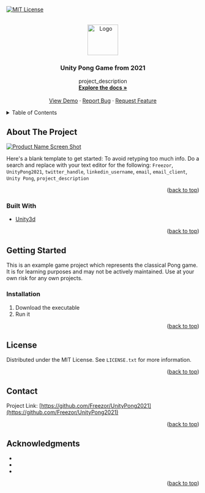 <div id="top"></div>
<!--
*** Thanks for checking out the Best-README-Template. If you have a suggestion
*** that would make this better, please fork the repo and create a pull request
*** or simply open an issue with the tag "enhancement".
*** Don't forget to give the project a star!
*** Thanks again! Now go create something AMAZING! :D
-->



<!-- PROJECT SHIELDS -->
<!--
*** I'm using markdown "reference style" links for readability.
*** Reference links are enclosed in brackets [ ] instead of parentheses ( ).
*** See the bottom of this document for the declaration of the reference variables
*** for contributors-url, forks-url, etc. This is an optional, concise syntax you may use.
*** https://www.markdownguide.org/basic-syntax/#reference-style-links
[![Contributors][contributors-shield]][contributors-url]
[![Forks][forks-shield]][forks-url]
[![Stargazers][stars-shield]][stars-url]
[![Issues][issues-shield]][issues-url]
-->
[![MIT License][license-shield]][license-url]



<!-- PROJECT LOGO -->
<br />
<div align="center">
  <a href="https://github.com/Freezor/UnityPong2021">
    <img src="images/logo.png" alt="Logo" width="80" height="80">
  </a>

<h3 align="center">Unity Pong Game from 2021</h3>

  <p align="center">
    project_description
    <br />
    <a href="https://github.com/Freezor/UnityPong2021"><strong>Explore the docs »</strong></a>
    <br />
    <br />
    <a href="https://github.com/Freezor/UnityPong2021">View Demo</a>
    ·
    <a href="https://github.com/Freezor/UnityPong2021/issues">Report Bug</a>
    ·
    <a href="https://github.com/Freezor/UnityPong2021/issues">Request Feature</a>
  </p>
</div>



<!-- TABLE OF CONTENTS -->
<details>
  <summary>Table of Contents</summary>
  <ol>
    <li>
      <a href="#about-the-project">About The Project</a>
      <ul>
        <li><a href="#built-with">Built With</a></li>
      </ul>
    </li>
    <li>
      <a href="#getting-started">Getting Started</a>
      <ul>
        <li><a href="#prerequisites">Prerequisites</a></li>
        <li><a href="#installation">Installation</a></li>
      </ul>
    </li>
    <li><a href="#usage">Usage</a></li>
    <li><a href="#roadmap">Roadmap</a></li>
    <li><a href="#contributing">Contributing</a></li>
    <li><a href="#license">License</a></li>
    <li><a href="#contact">Contact</a></li>
    <li><a href="#acknowledgments">Acknowledgments</a></li>
  </ol>
</details>



<!-- ABOUT THE PROJECT -->
## About The Project

[![Product Name Screen Shot][product-screenshot]](https://example.com)

Here's a blank template to get started: To avoid retyping too much info. Do a search and replace with your text editor for the following: `Freezor`, `UnityPong2021`, `twitter_handle`, `linkedin_username`, `email`, `email_client`, `Unity Pong`, `project_description`

<p align="right">(<a href="#top">back to top</a>)</p>



### Built With

* [Unity3d](https://unity.com/)

<p align="right">(<a href="#top">back to top</a>)</p>



<!-- GETTING STARTED -->
## Getting Started

This is an example game project which represents the classical Pong game. It is for learning purposes and may not be actively maintained. Use at your own risk for any own projects.

### Installation

1. Download the executable
2. Run it

<p align="right">(<a href="#top">back to top</a>)</p>



<!-- LICENSE -->
## License

Distributed under the MIT License. See `LICENSE.txt` for more information.

<p align="right">(<a href="#top">back to top</a>)</p>



<!-- CONTACT -->
## Contact

Project Link: [https://github.com/Freezor/UnityPong2021](https://github.com/Freezor/UnityPong2021)

<p align="right">(<a href="#top">back to top</a>)</p>



<!-- ACKNOWLEDGMENTS -->
## Acknowledgments

* []()
* []()
* []()

<p align="right">(<a href="#top">back to top</a>)</p>



<!-- MARKDOWN LINKS & IMAGES -->
<!-- https://www.markdownguide.org/basic-syntax/#reference-style-links -->
[contributors-shield]: https://img.shields.io/github/contributors/Freezor/UnityPong2021.svg?style=for-the-badge
[contributors-url]: https://github.com/Freezor/UnityPong2021/graphs/contributors
[forks-shield]: https://img.shields.io/github/forks/Freezor/UnityPong2021.svg?style=for-the-badge
[forks-url]: https://github.com/Freezor/UnityPong2021/network/members
[stars-shield]: https://img.shields.io/github/stars/Freezor/UnityPong2021.svg?style=for-the-badge
[stars-url]: https://github.com/Freezor/UnityPong2021/stargazers
[issues-shield]: https://img.shields.io/github/issues/Freezor/UnityPong2021.svg?style=for-the-badge
[issues-url]: https://github.com/Freezor/UnityPong2021/issues
[license-shield]: https://img.shields.io/github/license/Freezor/UnityPong2021.svg?style=for-the-badge
[license-url]: https://github.com/Freezor/UnityPong2021/blob/master/LICENSE.txt
[linkedin-shield]: https://img.shields.io/badge/-LinkedIn-black.svg?style=for-the-badge&logo=linkedin&colorB=555
[linkedin-url]: https://linkedin.com/in/linkedin_username
[product-screenshot]: images/screenshot.png
